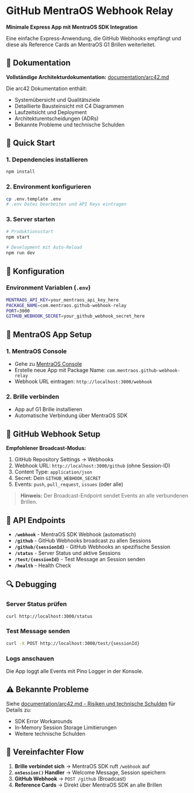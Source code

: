# GitHub MentraOS Webhook Relay

**Minimale Express App mit MentraOS SDK Integration**

Eine einfache Express-Anwendung, die GitHub Webhooks empfängt und diese als Reference Cards an MentraOS G1 Brillen weiterleitet.

## 📖 Dokumentation

**Vollständige Architekturdokumentation:** [documentation/arc42.md](documentation/arc42.md)

Die arc42 Dokumentation enthält:
- Systemübersicht und Qualitätsziele
- Detaillierte Bausteinsicht mit C4 Diagrammen
- Laufzeitsicht und Deployment
- Architekturentscheidungen (ADRs)
- Bekannte Probleme und technische Schulden

## 🚀 Quick Start

### 1. Dependencies installieren
```bash
npm install
```

### 2. Environment konfigurieren
```bash
cp .env.template .env
# .env Datei bearbeiten und API Keys eintragen
```

### 3. Server starten
```bash
# Produktionsstart
npm start

# Development mit Auto-Reload
npm run dev
```

## 🔧 Konfiguration

### Environment Variablen (`.env`)
```bash
MENTRAOS_API_KEY=your_mentraos_api_key_here
PACKAGE_NAME=com.mentraos.github-webhook-relay
PORT=3000
GITHUB_WEBHOOK_SECRET=your_github_webhook_secret_here
```

## 📱 MentraOS App Setup

### 1. MentraOS Console
- Gehe zu [MentraOS Console](https://console.mentra.glass)
- Erstelle neue App mit Package Name: `com.mentraos.github-webhook-relay`
- Webhook URL eintragen: `http://localhost:3000/webhook`

### 2. Brille verbinden
- App auf G1 Brille installieren
- Automatische Verbindung über MentraOS SDK

## 🔗 GitHub Webhook Setup

**Empfohlener Broadcast-Modus:**
1. GitHub Repository Settings → Webhooks
2. Webhook URL: `http://localhost:3000/github` (ohne Session-ID)
3. Content Type: `application/json`
4. Secret: Dein `GITHUB_WEBHOOK_SECRET`
5. Events: `push`, `pull_request`, `issues` (oder alle)

> **Hinweis:** Der Broadcast-Endpoint sendet Events an alle verbundenen Brillen.

## 📍 API Endpoints

- **`/webhook`** - MentraOS SDK Webhook (automatisch)
- **`/github`** - GitHub Webhooks broadcast zu allen Sessions
- **`/github/{sessionId}`** - GitHub Webhooks an spezifische Session
- **`/status`** - Server Status und aktive Sessions
- **`/test/{sessionId}`** - Test Message an Session senden
- **`/health`** - Health Check

## 🔍 Debugging

### Server Status prüfen
```bash
curl http://localhost:3000/status
```

### Test Message senden
```bash
curl -X POST http://localhost:3000/test/{sessionId}
```

### Logs anschauen
Die App loggt alle Events mit Pino Logger in der Konsole.

## ⚠️ Bekannte Probleme

Siehe [documentation/arc42.md - Risiken und technische Schulden](documentation/arc42.md#risiken-und-technische-schulden) für Details zu:
- SDK Error Workarounds
- In-Memory Session Storage Limitierungen
- Weitere technische Schulden

## 🔄 Vereinfachter Flow

1. **Brille verbindet sich** → MentraOS SDK ruft `/webhook` auf
2. **`onSession()` Handler** → Welcome Message, Session speichern
3. **GitHub Webhook** → `POST /github` (Broadcast)
4. **Reference Cards** → Direkt über MentraOS SDK an alle Brillen
